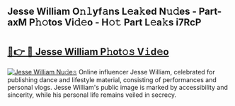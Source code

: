 ## Jesse William O𝚗𝚕yf𝚊ns L𝚎a𝚔ed N𝚞𝚍es - Part-axM P𝚑𝚘tos Vi𝚍𝚎o - H𝚘𝚝 Part L𝚎a𝚔s i7RcP

# <h2><a href="http://kf1dna1.oniu.top/?m=Jesse+William">🔗👉 🔴 Jesse William P𝚑ot𝚘𝚜 V𝚒d𝚎o</a></h2>

[![Jesse William Nu𝚍e𝚜](https://i.imgur.com/0qMVB7G.gif)](http://kf1dna1.oniu.top/?m=Jesse+William)
Online influencer Jesse William, celebrated for publishing dance and lifestyle material, consisting of performances and personal vlogs. Jesse William's public image is marked by accessibility and sincerity, while his personal life remains veiled in secrecy.  
